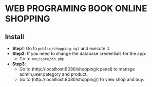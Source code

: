 # WEB PROGRAMING BOOK ONLINE SHOPPING

## Install
* **Step1**: Go to `public/shopping.sql` and execute it.
* **Step2**: If you need to change the database credentials for the app:
    - Go to `mvc/core/db.php`
* **Step3**:
    - Go to (http://localhost:8080/shopping/cpanel) to manage admin,user,category and product.
    - Go to (http://localhost:8080/shopping/) to view shop and buy.
